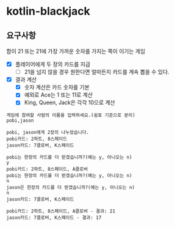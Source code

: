 # kotlin-blackjack

## 요구사항
합이 21 또는 21에 가장 가까운 숫자를 가지는 쪽이 이기는 게임
- [x] 플레이어에게 두 장의 카드를 지급
    - [ ] 21을 넘지 않을 경우 원한다면 얼마든지 카드를 계속 뽑을 수 있다.
- [x] 결과 계산
  - [x] 숫자 계산은 카드 숫자를 기본
  - [x] 예외로 Ace는 1 또는 11로 계산
  - [x] King, Queen, Jack은 각각 10으로 계산
```
게임에 참여할 사람의 이름을 입력하세요.(쉼표 기준으로 분리)
pobi,jason

pobi, jason에게 2장의 나누었습니다.
pobi카드: 2하트, 8스페이드
jason카드: 7클로버, K스페이드

pobi는 한장의 카드를 더 받겠습니까?(예는 y, 아니오는 n)
y
pobi카드: 2하트, 8스페이드, A클로버
pobi는 한장의 카드를 더 받겠습니까?(예는 y, 아니오는 n)
n
jason은 한장의 카드를 더 받겠습니까?(예는 y, 아니오는 n)
n
jason카드: 7클로버, K스페이드

pobi카드: 2하트, 8스페이드, A클로버 - 결과: 21
jason카드: 7클로버, K스페이드 - 결과: 17
```